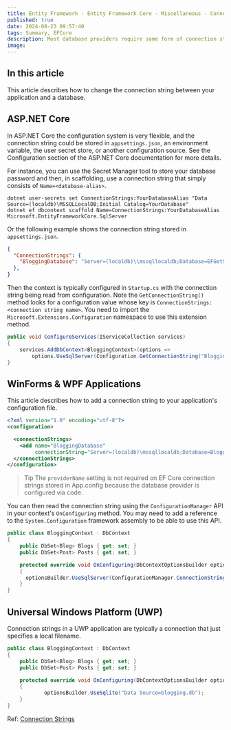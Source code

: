 ```yaml
---
title: Entity Framework - Entity Framework Core - Miscellaneous - Connection strings
published: true
date: 2024-08-23 09:57:40
tags: Summary, EFCore
description: Most database providers require some form of connection string to connect to the database. Sometimes this connection string contains sensitive information that needs to be protected. You may also need to change the connection string as you move your application between environments, such as development, testing, and production.
image:
---
```


## In this article

This article describes how to change the connection string between your application and a database.

## ASP.NET Core

In ASP.NET Core the configuration system is very flexible, and the connection string could be stored in ```appsettings.json```, an environment variable, the user secret store, or another configuration source. See the Configuration section of the ASP.NET Core documentation for more details.

For instance, you can use the Secret Manager tool to store your database password and then, in scaffolding, use a connection string that simply consists of ```Name=<database-alias>```.

```dotnetcli
dotnet user-secrets set ConnectionStrings:YourDatabaseAlias "Data Source=(localdb)\MSSQLLocalDB;Initial Catalog=YourDatabase"
dotnet ef dbcontext scaffold Name=ConnectionStrings:YourDatabaseAlias Microsoft.EntityFrameworkCore.SqlServer
```

Or the following example shows the connection string stored in ```appsettings.json```.

```json
{
  "ConnectionStrings": {
    "BloggingDatabase": "Server=(localdb)\\mssqllocaldb;Database=EFGetStarted.ConsoleApp.NewDb;Trusted_Connection=True;"
  },
}
```

Then the context is typically configured in ```Startup.cs``` with the connection string being read from configuration. Note the ```GetConnectionString()``` method looks for a configuration value whose key is ```ConnectionStrings:<connection string name>```. You need to import the ```Microsoft.Extensions.Configuration``` namespace to use this extension method.

```csharp
public void ConfigureServices(IServiceCollection services)
{
    services.AddDbContext<BloggingContext>(options =>
        options.UseSqlServer(Configuration.GetConnectionString("BloggingDatabase")));
}
```

## WinForms & WPF Applications

This article describes how to add a connection string to your application's configuration file.

```xml
<?xml version="1.0" encoding="utf-8"?>
<configuration>

  <connectionStrings>
    <add name="BloggingDatabase"
         connectionString="Server=(localdb)\mssqllocaldb;Database=Blogging;Trusted_Connection=True;" />
  </connectionStrings>
</configuration>
```

> Tip
The ```providerName``` setting is not required on EF Core connection strings stored in App.config because the database provider is configured via code.

You can then read the connection string using the ```ConfigurationManager``` API in your context's ```OnConfiguring``` method. You may need to add a reference to the ```System.Configuration``` framework assembly to be able to use this API.

```csharp
public class BloggingContext : DbContext
{
    public DbSet<Blog> Blogs { get; set; }
    public DbSet<Post> Posts { get; set; }

    protected override void OnConfiguring(DbContextOptionsBuilder optionsBuilder)
    {
      optionsBuilder.UseSqlServer(ConfigurationManager.ConnectionStrings["BloggingDatabase"].ConnectionString);
    }
}
```

## Universal Windows Platform (UWP)

Connection strings in a UWP application are typically a connection that just specifies a local filename.

```csharp
public class BloggingContext : DbContext
{
    public DbSet<Blog> Blogs { get; set; }
    public DbSet<Post> Posts { get; set; }

    protected override void OnConfiguring(DbContextOptionsBuilder optionsBuilder)
    {
            optionsBuilder.UseSqlite("Data Source=blogging.db");
    }
}
```

Ref: [Connection Strings](https://learn.microsoft.com/en-us/ef/core/miscellaneous/connection-strings)